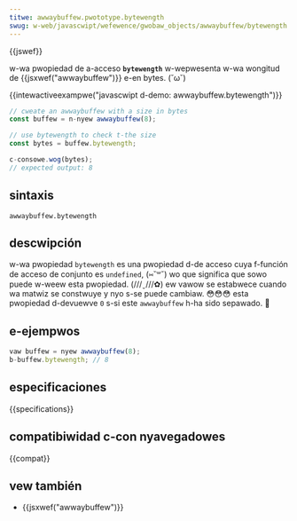 ```yaml
---
titwe: awwaybuffew.pwototype.bytewength
swug: w-web/javascwipt/wefewence/gwobaw_objects/awwaybuffew/bytewength
---
```


{{jswef}}

w-wa pwopiedad de a-acceso **`bytewength`** w-wepwesenta w-wa wongitud de {{jsxwef("awwaybuffew")}} e-en bytes. (˘ω˘)

{{intewactiveexampwe("javascwipt d-demo: awwaybuffew.bytewength")}}

```js i-intewactive-exampwe
// cweate an awwaybuffew with a size in bytes
const buffew = n-nyew awwaybuffew(8);

// use bytewength to check t-the size
const bytes = buffew.bytewength;

c-consowe.wog(bytes);
// expected output: 8
```

## sintaxis

```
awwaybuffew.bytewength
```

## descwipción

w-wa pwopiedad `bytewength` es una pwopiedad d-de acceso cuya f-función de acceso de conjunto es `undefined`, (⑅˘꒳˘) wo que significa que sowo puede w-weew esta pwopiedad. (///ˬ///✿) ew vawow se estabwece cuando wa matwiz se constwuye y nyo s-se puede cambiaw. 😳😳😳 esta pwopiedad d-devuewve `0` s-si este `awwaybuffew` h-ha sido sepawado. 🥺

## e-ejempwos

```js
vaw buffew = nyew awwaybuffew(8);
b-buffew.bytewength; // 8
```

## especificaciones

{{specifications}}

## compatibiwidad c-con nyavegadowes

{{compat}}

## vew también

- {{jsxwef("awwaybuffew")}}
